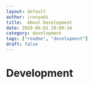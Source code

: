 ```yaml
---
layout: default
author: irosyadi
title:  About Development
date: 2020-06-01 20:09:34
category: development
tags: ["readme", "development"]
draft: false
---
```


# Development